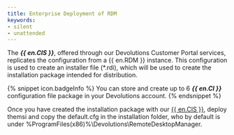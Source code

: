 ```yaml
---
title: Enterprise Deployment of RDM
keywords:
- silent
- unattended
---
```

The ***{{ en.CIS }}***, offered through our Devolutions Customer Portal services, replicates the configuration from a {{ en.RDM }} instance. This configuration is used to create an installer file (*.rdi), which will be used to create the installation package intended for distribution.

{% snippet icon.badgeInfo %}
You can store and create up to 6 ***{{ en.CI }}*** configuration file package in your Devolutions account.
{% endsnippet %}

Once you have created the installation package with our [{{ en.CIS }}](/rdm/windows/installation/client/custom-installer-service/), deploy themsi and copy the default.cfg in the installation folder, who by default is under %ProgramFiles(x86)%\Devolutions\RemoteDesktopManager.
